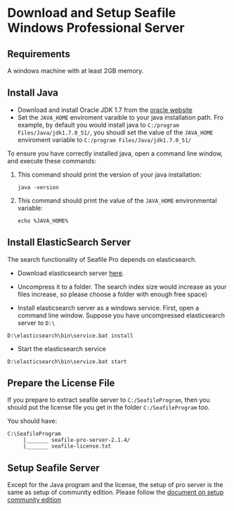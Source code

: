 # Download and Setup Seafile Windows Professional Server

## Requirements

A windows machine with at least 2GB memory.

## Install Java

- Download and install Oracle JDK 1.7 from the [oracle website](http://www.oracle.com/technetwork/java/javase/downloads/jdk7-downloads-1880260.html)
- Set the `JAVA_HOME` enviroment varaible to your java installation path. Fro example, by default you would install java to `C:/program Files/Java/jdk1.7.0_51/`, you shoudl set the value of the `JAVA_HOME` enviroment variable to `C:/program Files/Java/jdk1.7.0_51/`

To ensure you have correctly installed java, open a command line window, and execute these commands:

1. This command should print the version of your java installation:
    ````
    java -version
    ````
2. This command should print the value of the `JAVA_HOME` environmental variable:
    ````
    echo %JAVA_HOME%
    ````



## Install ElasticSearch Server

The search functionality of Seafile Pro depends on elasticsearch.

- Download elasticsearch server [here](http://seacloud.cc/repo/51fa38cb-a8ea-4d8a-bd08-e1940daf52b2/).

- Uncompress it to a folder. The search index size would increase as your files increase, so please choose a folder with enough free space)

- Install elasticsearch server as a windows service. First, open a command line window. Suppose you have uncompressed elasticsearch server to `D:\`

```
D:\elasticsearch\bin\service.bat install
```

- Start the elasticsearch service

```
D:\elasticsearch\bin\service.bat start
```


## Prepare the License File

If you prepare to extract seafile server to `C:/SeafileProgram`, then you should put the license file you get in the folder `C:/SeafileProgram` too.

You should have:

```
C:\SeafileProgram
     |_______ seafile-pro-server-2.1.4/
     |_______ seafile-license.txt
```

## Setup Seafile Server

Except for the Java program and the license, the setup of pro server is the same as setup of community edition.
Please follow the [document on setup community edition](../deploy_windows/deploy_with_windows.md)
